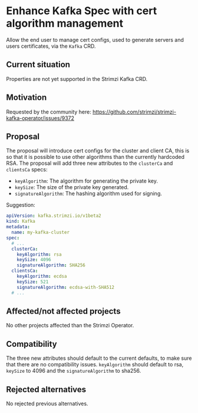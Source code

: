 # Enhance Kafka Spec with cert algorithm management

Allow the end user to manage cert configs, used to generate servers and users certificates, via the `Kafka` CRD.

## Current situation

Properties are not yet supported in the Strimzi Kafka CRD.

## Motivation

Requested by the community here: https://github.com/strimzi/strimzi-kafka-operator/issues/9372

## Proposal

The proposal will introduce cert configs for the cluster and client CA, this is so that it is possible to use other algorithms than the currently hardcoded RSA. The proposal will add three new attributes to the `clusterCa` and `clientsCa` specs:

* `keyAlgorithm`: The algorithm for generating the private key.
* `keySize`: The size of the private key generated.
* `signatureAlgorithm`: The hashing algorithm used for signing.

Suggestion:

```yaml
apiVersion: kafka.strimzi.io/v1beta2
kind: Kafka
metadata:
  name: my-kafka-cluster
spec:
  # ...
  clusterCa:
    keyAlgorithm: rsa
    keySize: 4096
    signatureAlgorithm: SHA256
  clientsCa:
    keyAlgorithm: ecdsa
    keySize: 521
    signatureAlgorithm: ecdsa-with-SHA512
  # ...
```

## Affected/not affected projects

No other projects affected than the Strimzi Operator.

## Compatibility

The three new attributes should default to the current defaults, to make sure that there are no compatibility issues. `keyAlgorithm` should default to rsa, `keySize` to 4096 and the `signatureAlgorithm` to sha256.

## Rejected alternatives

No rejected previous alternatives. 